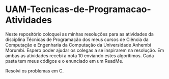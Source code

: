 # UAM-Tecnicas-de-Programacao-Atividades
Neste repositório coloquei as minhas resoluções para as atividades da disciplina Técnicas de Programação dos meus cursos de Ciência da Computação e Engenharia da Computação da Universidade Anhembi Morumbi. Espero poder ajudar os colegas a se inspirarem na resolução. Em ambas as atividades recebi a nota 10 enviando estes algorítimos. Cada pasta tem meus códigos e o enunciado em um ReadMe.

Resolvi os problemas em C.
